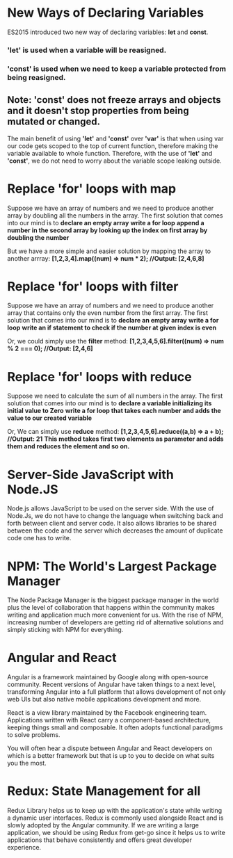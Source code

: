 # New Ways of Declaring Variables

ES2015 introduced two new way of declaring variables: **let** and **const**.

### **'let'** is used when a variable will be reasigned.
### **'const'** is used when we need to keep a variable protected from being reasigned.

## Note: **'const'** does not freeze arrays and objects and it doesn't stop properties from being mutated or changed.

The main benefit of using **'let'** and **'const'** over **'var'** is that when using var our code gets scoped to the top of current function, therefore making the variable available to whole function. Therefore, with the use of **'let'** and **'const'**, we do not need to worry about the variable scope leaking outside.

# Replace **'for'** loops with **map**

Suppose we have an array of numbers and we need to produce another array by doubling all the numbers in the array.
The first solution that comes into our mind is to 
**declare an empty array**
**write a for loop**
**append a number in the second array by looking up the index on first array by doubling the number**

But we have a more simple and easier solution by mapping the array to another arrray:
**[1,2,3,4].map((num) => num * 2); //Output: [2,4,6,8]**

# Replace **'for'** loops with **filter**

Suppose we have an array of numbers and we need to produce another array that contains only the even number from the first array.
The first solution that comes into our mind is to 
**declare an empty array**
**write a for loop**
**write an if statement to check if the number at given index is even**

Or, we could simply use the **filter** method:
**[1,2,3,4,5,6].filter((num) => num % 2 === 0); //Output: [2,4,6]**


# Replace **'for'** loops with **reduce**
Suppose we need to calculate the sum of all numbers in the array.
The first solution that comes into our mind is to 
**declare a variable initializing its initial value to Zero**
**write a for loop that takes each number and adds the value to our created variable**

Or, We can simply use **reduce** method:
**[1,2,3,4,5,6].reduce((a,b) => a + b); //Output: 21**
**This method takes first two elements as parameter and adds them and reduces the element and so on.**

# Server-Side JavaScript with Node.JS 
Node.js allows JavaScript to be used on the server side. With the use of Node.Js, we do not have to change the language when switching back and forth between client and server code. It also allows libraries to be shared between the code and the server which decreases the amount of duplicate code one has to write.

# NPM: The World's Largest Package Manager
The Node Package Manager is the biggest package manager in the world plus the level of collaboration that happens within the community makes writing and application much more convenient for us. With the rise of NPM, increasing number of developers are getting rid of alternative solutions and simply sticking with NPM for everything.

# Angular and React
Angular is a framework maintained by Google along with open-source community. Recent versions of Angular have taken things to a next level, transforming Angular into a full platform that allows development of not only web UIs but also native mobile applications development and more.

React is a view library maintained by the Facebook engineering team. Applications written with React carry a component-based architecture, keeping things small and composable. It often adopts functional paradigms to solve problems.

You will often hear a dispute between Angular and React developers on which is a better framework but that is up to you to decide on what suits you the most.

# Redux: State Management for all
Redux Library helps us to keep up with the application's state while writing a dynamic user interfaces. Redux is commonly used alongside React and is slowly adopted by the Angular community. If we are writing a large application, we should be using Redux from get-go since it helps us to write applications that behave consistently and offers great developer experience.
